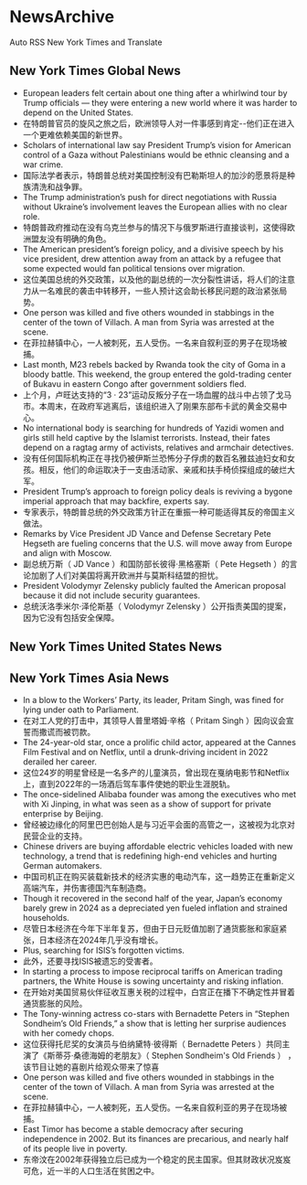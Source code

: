 # NewsArchive
Auto RSS New York Times and Translate

## New York Times Global News
* European leaders felt certain about one thing after a whirlwind tour by Trump officials — they were entering a new world where it was harder to depend on the United States.
* 在特朗普官员的旋风之旅之后，欧洲领导人对一件事感到肯定--他们正在进入一个更难依赖美国的新世界。
* Scholars of international law say President Trump’s vision for American control of a Gaza without Palestinians would be ethnic cleansing and a war crime.
* 国际法学者表示，特朗普总统对美国控制没有巴勒斯坦人的加沙的愿景将是种族清洗和战争罪。
* The Trump administration’s push for direct negotiations with Russia without Ukraine’s involvement leaves the European allies with no clear role.
* 特朗普政府推动在没有乌克兰参与的情况下与俄罗斯进行直接谈判，这使得欧洲盟友没有明确的角色。
* The American president’s foreign policy, and a divisive speech by his vice president, drew attention away from an attack by a refugee that some expected would fan political tensions over migration.
* 这位美国总统的外交政策，以及他的副总统的一次分裂性讲话，将人们的注意力从一名难民的袭击中转移开，一些人预计这会助长移民问题的政治紧张局势。
* One person was killed and five others wounded in stabbings in the center of the town of Villach. A man from Syria was arrested at the scene.
* 在菲拉赫镇中心，一人被刺死，五人受伤。一名来自叙利亚的男子在现场被捕。
* Last month, M23 rebels backed by Rwanda took the city of Goma in a bloody battle. This weekend, the group entered the gold-trading center of Bukavu in eastern Congo after government soldiers fled.
* 上个月，卢旺达支持的“3 · 23”运动反叛分子在一场血腥的战斗中占领了戈马市。本周末，在政府军逃离后，该组织进入了刚果东部布卡武的黄金交易中心。
* No international body is searching for hundreds of Yazidi women and girls still held captive by the Islamist terrorists. Instead, their fates depend on a ragtag army of activists, relatives and armchair detectives.
* 没有任何国际机构正在寻找仍被伊斯兰恐怖分子俘虏的数百名雅兹迪妇女和女孩。相反，他们的命运取决于一支由活动家、亲戚和扶手椅侦探组成的破烂大军。
* President Trump’s approach to foreign policy deals is reviving a bygone imperial approach that may backfire, experts say.
* 专家表示，特朗普总统的外交政策方针正在重振一种可能适得其反的帝国主义做法。
* Remarks by Vice President JD Vance and Defense Secretary Pete Hegseth are fueling concerns that the U.S. will move away from Europe and align with Moscow.
* 副总统万斯（ JD Vance ）和国防部长彼得·黑格塞斯（ Pete Hegseth ）的言论加剧了人们对美国将离开欧洲并与莫斯科结盟的担忧。
* President Volodymyr Zelensky publicly faulted the American proposal because it did not include security guarantees.
* 总统沃洛季米尔·泽伦斯基（ Volodymyr Zelensky ）公开指责美国的提案，因为它没有包括安全保障。

## New York Times United States News

## New York Times Asia News
* In a blow to the Workers’ Party, its leader, Pritam Singh, was fined for lying under oath to Parliament.
* 在对工人党的打击中，其领导人普里塔姆·辛格（ Pritam Singh ）因向议会宣誓而撒谎而被罚款。
* The 24-year-old star, once a prolific child actor, appeared at the Cannes Film Festival and on Netflix, until a drunk-driving incident in 2022 derailed her career.
* 这位24岁的明星曾经是一名多产的儿童演员，曾出现在戛纳电影节和Netflix上，直到2022年的一场酒后驾车事件使她的职业生涯脱轨。
* The once-sidelined Alibaba founder was among the executives who met with Xi Jinping, in what was seen as a show of support for private enterprise by Beijing.
* 曾经被边缘化的阿里巴巴创始人是与习近平会面的高管之一，这被视为北京对民营企业的支持。
* Chinese drivers are buying affordable electric vehicles loaded with new technology, a trend that is redefining high-end vehicles and hurting German automakers.
* 中国司机正在购买装载新技术的经济实惠的电动汽车，这一趋势正在重新定义高端汽车，并伤害德国汽车制造商。
* Though it recovered in the second half of the year, Japan’s economy barely grew in 2024 as a depreciated yen fueled inflation and strained households.
* 尽管日本经济在今年下半年复苏，但由于日元贬值加剧了通货膨胀和家庭紧张，日本经济在2024年几乎没有增长。
* Plus, searching for ISIS’s forgotten victims.
* 此外，还要寻找ISIS被遗忘的受害者。
* In starting a process to impose reciprocal tariffs on American trading partners, the White House is sowing uncertainty and risking inflation.
* 在开始对美国贸易伙伴征收互惠关税的过程中，白宫正在播下不确定性并冒着通货膨胀的风险。
* The Tony-winning actress co-stars with Bernadette Peters in “Stephen Sondheim’s Old Friends,” a show that is letting her surprise audiences with her comedy chops.
* 这位获得托尼奖的女演员与伯纳黛特·彼得斯（ Bernadette Peters ）共同主演了《斯蒂芬·桑德海姆的老朋友》（ Stephen Sondheim's Old Friends ） ，该节目让她的喜剧片给观众带来了惊喜
* One person was killed and five others wounded in stabbings in the center of the town of Villach. A man from Syria was arrested at the scene.
* 在菲拉赫镇中心，一人被刺死，五人受伤。一名来自叙利亚的男子在现场被捕。
* East Timor has become a stable democracy after securing independence in 2002. But its finances are precarious, and nearly half of its people live in poverty.
* 东帝汶在2002年获得独立后已成为一个稳定的民主国家。但其财政状况岌岌可危，近一半的人口生活在贫困之中。

